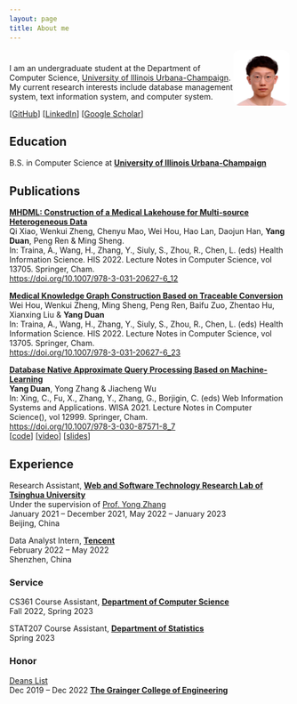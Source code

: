 ```yaml
---
layout: page
title: About me
---
```


<div style="padding-bottom:10px;text-align:left">
    <img style="float:right;text-align:left;border-radius:10%" src="/assets/avatar.jpg" alt="avatar" width="20%">
</div>

I am an undergraduate student at the Department of Computer Science, [University of Illinois Urbana-Champaign](https://illinois.edu/about/index.html). My current research interests include database management system, text information system, and computer system.

<!-- [[CV](https:)]  -->
[[GitHub](https://github.com/duanyang25)] 
[[LinkedIn](https://www.linkedin.com/in/duanyang25/)] 
[[Google Scholar](https://scholar.google.com/citations?user=mZxaSwIAAAAJ)]

## Education ##

B.S. in Computer Science at **[University of Illinois Urbana-Champaign](https://illinois.edu/about/index.html)**

## Publications ##

**[MHDML: Construction of a Medical Lakehouse for Multi-source Heterogeneous Data](https://link.springer.com/chapter/10.1007/978-3-031-20627-6_12)**
<br />
    Qi Xiao, Wenkui Zheng, Chenyu Mao, Wei Hou, Hao Lan, Daojun Han, **Yang Duan**, Peng Ren & Ming Sheng. 
<br />
    In: Traina, A., Wang, H., Zhang, Y., Siuly, S., Zhou, R., Chen, L. (eds) Health Information Science. HIS 2022. Lecture Notes in Computer Science, vol 13705. Springer, Cham. 
<br />
    https://doi.org/10.1007/978-3-031-20627-6_12
<br />
<!-- [[video](https://)] 
[[slides](https://github.com/)] 
[[code](https://github.com/)] -->

**[Medical Knowledge Graph Construction Based on Traceable Conversion](https://link.springer.com/chapter/10.1007/978-3-031-20627-6_23)**
<br />
    Wei Hou, Wenkui Zheng, Ming Sheng, Peng Ren, Baifu Zuo, Zhentao Hu, Xianxing Liu & **Yang Duan**
<br />
    In: Traina, A., Wang, H., Zhang, Y., Siuly, S., Zhou, R., Chen, L. (eds) Health Information Science. HIS 2022. Lecture Notes in Computer Science, vol 13705. Springer, Cham.
<br />
    https://doi.org/10.1007/978-3-031-20627-6_23
<br />
<!-- [[video](https://)] 
[[slides](https://github.com/)] 
[[code](https://github.com/)] -->

**[Database Native Approximate Query Processing Based on Machine-Learning](https://link.springer.com/chapter/10.1007/978-3-030-87571-8_7)**
<br />
    **Yang Duan**, Yong Zhang & Jiacheng Wu
<br />
    In: Xing, C., Fu, X., Zhang, Y., Zhang, G., Borjigin, C. (eds) Web Information Systems and Applications. WISA 2021. Lecture Notes in Computer Science(), vol 12999. Springer, Cham.
<br />
    https://doi.org/10.1007/978-3-030-87571-8_7
<br />
[[code](https://github.com/thu-west/Learned-AQP)] 
[<a href="https://duanyang25.github.io/assets/WISA2021/WISA2021presentation_online_pre_recording.mp4" target="_blank">video</a>]
[<a href="https://duanyang25.github.io/assets/WISA2021/WISA2021slides_final.pdf" target="_blank">slides</a>]


<!-- ### Preprints ### -->
## Experience ##
Research Assistant, **[Web and Software Technology Research Lab of Tsinghua University](https://www.riit.tsinghua.edu.cn/riiten/info/1061/1660.htm)**
<br />
Under the supervision of [Prof. Yong Zhang](https://dagege.github.io/)
<br />
    January 2021 – December 2021, May 2022 – January 2023 
<br />
    Beijing, China

Data Analyst Intern, **[Tencent](https://www.tencent.com/en-us/index.html)**
<br />
    February 2022 – May 2022
<br />
    Shenzhen, China
<!-- <br />
    Responsibilities include:   
    - Guided to write codes to collect data from databases with complex requirements    
    - Collaborated to analyze data to find trends by utilizing Data Science packages and tools -->

### Service ###
CS361 Course Assistant, **[Department of Computer Science](https://cs.illinois.edu/)**
<br />
    Fall 2022, Spring 2023
    
STAT207 Course Assistant, **[Department of Statistics](https://stat.illinois.edu/)**
<br />
    Spring 2023
    
### Honor ###

[Deans List](https://advising.grainger.illinois.edu/academic-standing/academic-recognition)   
Dec 2019 – Dec 2022 **[The Grainger College of Engineering](https://grainger.illinois.edu/)**
